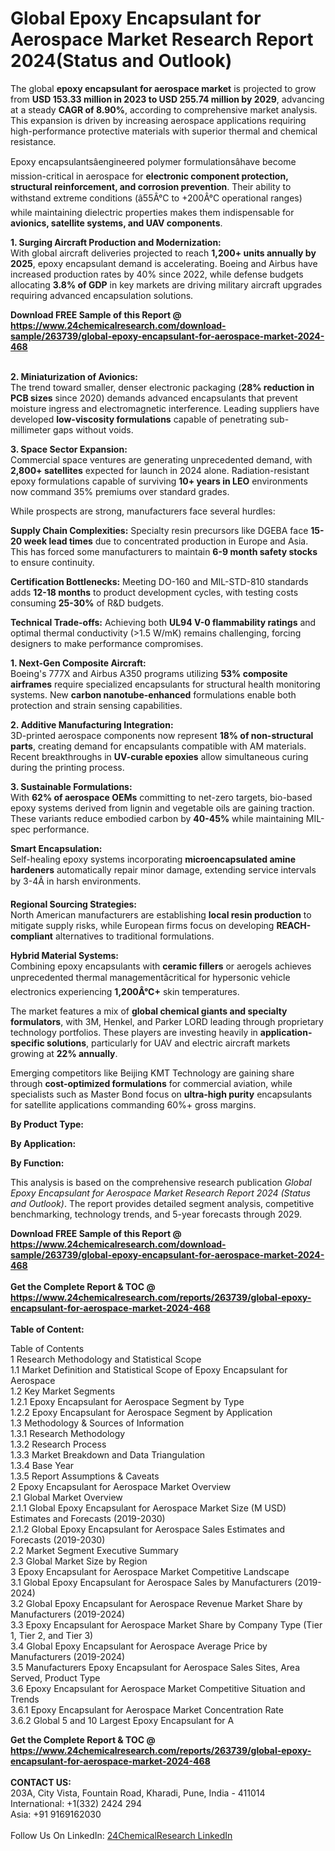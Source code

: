 <h1>Global Epoxy Encapsulant for Aerospace Market Research Report 2024(Status and Outlook)</h1><p>The global <strong>epoxy encapsulant for aerospace market</strong> is projected to grow from <strong>USD 153.33 million in 2023 to USD 255.74 million by 2029</strong>, advancing at a steady <strong>CAGR of 8.90%</strong>, according to comprehensive market analysis. This expansion is driven by increasing aerospace applications requiring high-performance protective materials with superior thermal and chemical resistance.</p><p>Epoxy encapsulantsâengineered polymer formulationsâhave become mission-critical in aerospace for <strong>electronic component protection, structural reinforcement, and corrosion prevention</strong>. Their ability to withstand extreme conditions (â55Â°C to +200Â°C operational ranges) while maintaining dielectric properties makes them indispensable for <strong>avionics, satellite systems, and UAV components</strong>.</p><p><strong>1. Surging Aircraft Production and Modernization:</strong><br>
With global aircraft deliveries projected to reach <strong>1,200+ units annually by 2025</strong>, epoxy encapsulant demand is accelerating. Boeing and Airbus have increased production rates by 40% since 2022, while defense budgets allocating <strong>3.8% of GDP</strong> in key markets are driving military aircraft upgrades requiring advanced encapsulation solutions.</p><div><b>Download FREE Sample of this Report @ 
            <a href="https://www.24chemicalresearch.com/download-sample/263739/global-epoxy-encapsulant-for-aerospace-market-2024-468">
            https://www.24chemicalresearch.com/download-sample/263739/global-epoxy-encapsulant-for-aerospace-market-2024-468</a></b></div><br><p><strong>2. Miniaturization of Avionics:</strong><br>
The trend toward smaller, denser electronic packaging (<strong>28% reduction in PCB sizes</strong> since 2020) demands advanced encapsulants that prevent moisture ingress and electromagnetic interference. Leading suppliers have developed <strong>low-viscosity formulations</strong> capable of penetrating sub-millimeter gaps without voids.</p><p><strong>3. Space Sector Expansion:</strong><br>
Commercial space ventures are generating unprecedented demand, with <strong>2,800+ satellites</strong> expected for launch in 2024 alone. Radiation-resistant epoxy formulations capable of surviving <strong>10+ years in LEO</strong> environments now command 35% premiums over standard grades.</p><p>While prospects are strong, manufacturers face several hurdles:</p><p><strong>Supply Chain Complexities:</strong> Specialty resin precursors like DGEBA face <strong>15-20 week lead times</strong> due to concentrated production in Europe and Asia. This has forced some manufacturers to maintain <strong>6-9 month safety stocks</strong> to ensure continuity.</p><p><strong>Certification Bottlenecks:</strong> Meeting DO-160 and MIL-STD-810 standards adds <strong>12-18 months</strong> to product development cycles, with testing costs consuming <strong>25-30%</strong> of R&amp;D budgets.</p><p><strong>Technical Trade-offs:</strong> Achieving both <strong>UL94 V-0 flammability ratings</strong> and optimal thermal conductivity (&gt;1.5 W/mK) remains challenging, forcing designers to make performance compromises.</p><p><strong>1. Next-Gen Composite Aircraft:</strong><br>
Boeing's 777X and Airbus A350 programs utilizing <strong>53% composite airframes</strong> require specialized encapsulants for structural health monitoring systems. New <strong>carbon nanotube-enhanced</strong> formulations enable both protection and strain sensing capabilities.</p><p><strong>2. Additive Manufacturing Integration:</strong><br>
3D-printed aerospace components now represent <strong>18% of non-structural parts</strong>, creating demand for encapsulants compatible with AM materials. Recent breakthroughs in <strong>UV-curable epoxies</strong> allow simultaneous curing during the printing process.</p><p><strong>3. Sustainable Formulations:</strong><br>
With <strong>62% of aerospace OEMs</strong> committing to net-zero targets, bio-based epoxy systems derived from lignin and vegetable oils are gaining traction. These variants reduce embodied carbon by <strong>40-45%</strong> while maintaining MIL-spec performance.</p><p><strong>Smart Encapsulation:</strong><br>
	Self-healing epoxy systems incorporating <strong>microencapsulated amine hardeners</strong> automatically repair minor damage, extending service intervals by 3-4Ã in harsh environments.</p><p><strong>Regional Sourcing Strategies:</strong><br>
	North American manufacturers are establishing <strong>local resin production</strong> to mitigate supply risks, while European firms focus on developing <strong>REACH-compliant</strong> alternatives to traditional formulations.</p><p><strong>Hybrid Material Systems:</strong><br>
	Combining epoxy encapsulants with <strong>ceramic fillers</strong> or aerogels achieves unprecedented thermal managementâcritical for hypersonic vehicle electronics experiencing <strong>1,200Â°C+</strong> skin temperatures.</p><p>The market features a mix of <strong>global chemical giants and specialty formulators</strong>, with 3M, Henkel, and Parker LORD leading through proprietary technology portfolios. These players are investing heavily in <strong>application-specific solutions</strong>, particularly for UAV and electric aircraft markets growing at <strong>22% annually</strong>.</p><p>Emerging competitors like Beijing KMT Technology are gaining share through <strong>cost-optimized formulations</strong> for commercial aviation, while specialists such as Master Bond focus on <strong>ultra-high purity</strong> encapsulants for satellite applications commanding 60%+ gross margins.</p><p><strong>By Product Type:</strong></p><p><strong>By Application:</strong></p><p><strong>By Function:</strong></p><p>This analysis is based on the comprehensive research publication <em>Global Epoxy Encapsulant for Aerospace Market Research Report 2024 (Status and Outlook)</em>. The report provides detailed segment analysis, competitive benchmarking, technology trends, and 5-year forecasts through 2029.</p><div><b>Download FREE Sample of this Report @ 
            <a href="https://www.24chemicalresearch.com/download-sample/263739/global-epoxy-encapsulant-for-aerospace-market-2024-468">
            https://www.24chemicalresearch.com/download-sample/263739/global-epoxy-encapsulant-for-aerospace-market-2024-468</a></b></div><br><div><b>Get the Complete Report & TOC @ 
            <a href="https://www.24chemicalresearch.com/reports/263739/global-epoxy-encapsulant-for-aerospace-market-2024-468">
            https://www.24chemicalresearch.com/reports/263739/global-epoxy-encapsulant-for-aerospace-market-2024-468</a></b></div><br>
            <b>Table of Content:</b><p>Table of Contents<br />
1 Research Methodology and Statistical Scope<br />
1.1 Market Definition and Statistical Scope of Epoxy Encapsulant for Aerospace<br />
1.2 Key Market Segments<br />
1.2.1 Epoxy Encapsulant for Aerospace Segment by Type<br />
1.2.2 Epoxy Encapsulant for Aerospace Segment by Application<br />
1.3 Methodology & Sources of Information<br />
1.3.1 Research Methodology<br />
1.3.2 Research Process<br />
1.3.3 Market Breakdown and Data Triangulation<br />
1.3.4 Base Year<br />
1.3.5 Report Assumptions & Caveats<br />
2 Epoxy Encapsulant for Aerospace Market Overview<br />
2.1 Global Market Overview<br />
2.1.1 Global Epoxy Encapsulant for Aerospace Market Size (M USD) Estimates and Forecasts (2019-2030)<br />
2.1.2 Global Epoxy Encapsulant for Aerospace Sales Estimates and Forecasts (2019-2030)<br />
2.2 Market Segment Executive Summary<br />
2.3 Global Market Size by Region<br />
3 Epoxy Encapsulant for Aerospace Market Competitive Landscape<br />
3.1 Global Epoxy Encapsulant for Aerospace Sales by Manufacturers (2019-2024)<br />
3.2 Global Epoxy Encapsulant for Aerospace Revenue Market Share by Manufacturers (2019-2024)<br />
3.3 Epoxy Encapsulant for Aerospace Market Share by Company Type (Tier 1, Tier 2, and Tier 3)<br />
3.4 Global Epoxy Encapsulant for Aerospace Average Price by Manufacturers (2019-2024)<br />
3.5 Manufacturers Epoxy Encapsulant for Aerospace Sales Sites, Area Served, Product Type<br />
3.6 Epoxy Encapsulant for Aerospace Market Competitive Situation and Trends<br />
3.6.1 Epoxy Encapsulant for Aerospace Market Concentration Rate<br />
3.6.2 Global 5 and 10 Largest Epoxy Encapsulant for A</p><div><b>Get the Complete Report & TOC @ 
            <a href="https://www.24chemicalresearch.com/reports/263739/global-epoxy-encapsulant-for-aerospace-market-2024-468">
            https://www.24chemicalresearch.com/reports/263739/global-epoxy-encapsulant-for-aerospace-market-2024-468</a></b></div><br><b>CONTACT US:</b><br>
            203A, City Vista, Fountain Road, Kharadi, Pune, India - 411014<br>
            International: +1(332) 2424 294<br>
            Asia: +91 9169162030 <br><br>
            Follow Us On LinkedIn: <a href="https://www.linkedin.com/company/24chemicalresearch/">24ChemicalResearch LinkedIn</a>